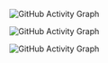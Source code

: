 <!-- Dark theme -->
![GitHub Activity Graph](https://github-readme-activity-graph.cyclic.app/graph?username=cgchiraggupta&theme=dracula)

<!-- Light theme -->
![GitHub Activity Graph](https://github-readme-activity-graph.cyclic.app/graph?username=cgchiraggupta&theme=minimal)

<!-- GitHub theme -->
![GitHub Activity Graph](https://github-readme-activity-graph.cyclic.app/graph?username=cgchiraggupta&theme=github)
